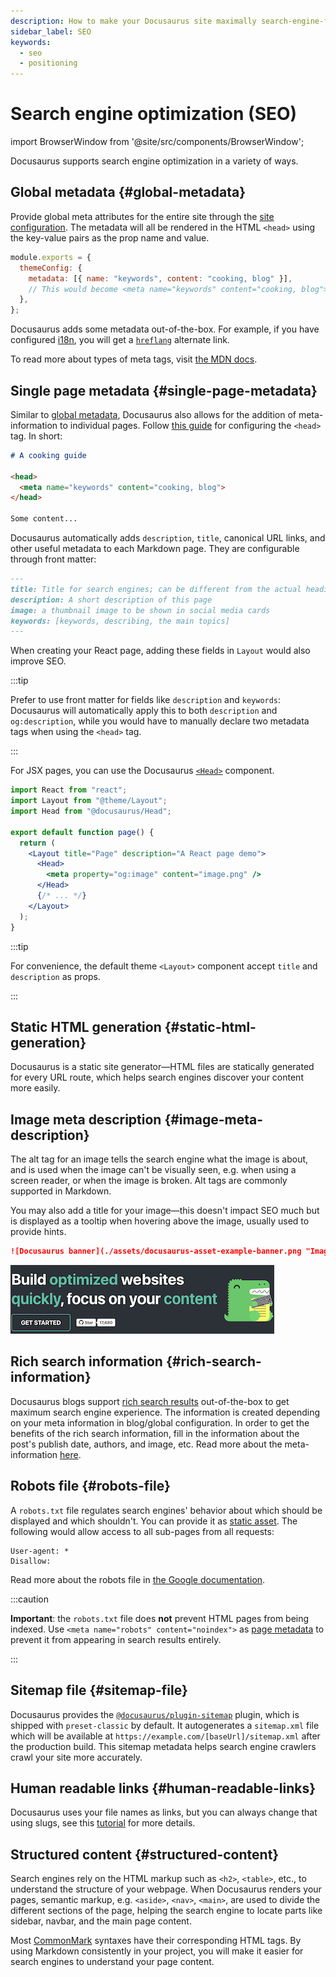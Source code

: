```yaml
---
description: How to make your Docusaurus site maximally search-engine-friendly.
sidebar_label: SEO
keywords:
  - seo
  - positioning
---
```


# Search engine optimization (SEO)

import BrowserWindow from '@site/src/components/BrowserWindow';

Docusaurus supports search engine optimization in a variety of ways.

## Global metadata {#global-metadata}

Provide global meta attributes for the entire site through the [site configuration](./configuration.md#site-metadata). The metadata will all be rendered in the HTML `<head>` using the key-value pairs as the prop name and value.

```js title="docusaurus.config.js"
module.exports = {
  themeConfig: {
    metadata: [{ name: "keywords", content: "cooking, blog" }],
    // This would become <meta name="keywords" content="cooking, blog"> in the generated HTML
  },
};
```

Docusaurus adds some metadata out-of-the-box. For example, if you have configured [i18n](./i18n/i18n-introduction.md), you will get a [`hreflang`](https://developers.google.com/search/docs/advanced/crawling/localized-versions) alternate link.

To read more about types of meta tags, visit [the MDN docs](https://developer.mozilla.org/en-US/docs/Web/HTML/Element/meta).

## Single page metadata {#single-page-metadata}

Similar to [global metadata](#global-metadata), Docusaurus also allows for the addition of meta-information to individual pages. Follow [this guide](./guides/markdown-features/markdown-features-head-metadata.mdx) for configuring the `<head>` tag. In short:

```md title="my-markdown-page.md"
# A cooking guide

<head>
  <meta name="keywords" content="cooking, blog">
</head>

Some content...
```

Docusaurus automatically adds `description`, `title`, canonical URL links, and other useful metadata to each Markdown page. They are configurable through front matter:

```md
---
title: Title for search engines; can be different from the actual heading
description: A short description of this page
image: a thumbnail image to be shown in social media cards
keywords: [keywords, describing, the main topics]
---
```

When creating your React page, adding these fields in `Layout` would also improve SEO.

:::tip

Prefer to use front matter for fields like `description` and `keywords`: Docusaurus will automatically apply this to both `description` and `og:description`, while you would have to manually declare two metadata tags when using the `<head>` tag.

:::

For JSX pages, you can use the Docusaurus [`<Head>`](docusaurus-core.md#head) component.

```jsx title="my-react-page.jsx"
import React from "react";
import Layout from "@theme/Layout";
import Head from "@docusaurus/Head";

export default function page() {
  return (
    <Layout title="Page" description="A React page demo">
      <Head>
        <meta property="og:image" content="image.png" />
      </Head>
      {/* ... */}
    </Layout>
  );
}
```

:::tip

For convenience, the default theme `<Layout>` component accept `title` and `description` as props.

:::

## Static HTML generation {#static-html-generation}

Docusaurus is a static site generator—HTML files are statically generated for every URL route, which helps search engines discover your content more easily.

## Image meta description {#image-meta-description}

The alt tag for an image tells the search engine what the image is about, and is used when the image can't be visually seen, e.g. when using a screen reader, or when the image is broken. Alt tags are commonly supported in Markdown.

You may also add a title for your image—this doesn't impact SEO much but is displayed as a tooltip when hovering above the image, usually used to provide hints.

```md
![Docusaurus banner](./assets/docusaurus-asset-example-banner.png "Image title")
```

<BrowserWindow>

![Docusaurus banner](./assets/docusaurus-asset-example-banner.png "Image title")

</BrowserWindow>

## Rich search information {#rich-search-information}

Docusaurus blogs support [rich search results](https://search.google.com/test/rich-results) out-of-the-box to get maximum search engine experience. The information is created depending on your meta information in blog/global configuration. In order to get the benefits of the rich search information, fill in the information about the post's publish date, authors, and image, etc. Read more about the meta-information [here](./blog.mdx).

## Robots file {#robots-file}

A `robots.txt` file regulates search engines' behavior about which should be displayed and which shouldn't. You can provide it as [static asset](./static-assets.md). The following would allow access to all sub-pages from all requests:

```text title="static/robots.txt"
User-agent: *
Disallow:
```

Read more about the robots file in [the Google documentation](https://developers.google.com/search/docs/advanced/robots/intro).

:::caution

**Important**: the `robots.txt` file does **not** prevent HTML pages from being indexed. Use `<meta name="robots" content="noindex">` as [page metadata](#single-page-metadata) to prevent it from appearing in search results entirely.

:::

## Sitemap file {#sitemap-file}

Docusaurus provides the [`@docusaurus/plugin-sitemap`](./api/plugins/plugin-sitemap.md) plugin, which is shipped with `preset-classic` by default. It autogenerates a `sitemap.xml` file which will be available at `https://example.com/[baseUrl]/sitemap.xml` after the production build. This sitemap metadata helps search engine crawlers crawl your site more accurately.

## Human readable links {#human-readable-links}

Docusaurus uses your file names as links, but you can always change that using slugs, see this [tutorial](./guides/docs/docs-introduction.md#document-id) for more details.

## Structured content {#structured-content}

Search engines rely on the HTML markup such as `<h2>`, `<table>`, etc., to understand the structure of your webpage. When Docusaurus renders your pages, semantic markup, e.g. `<aside>`, `<nav>`, `<main>`, are used to divide the different sections of the page, helping the search engine to locate parts like sidebar, navbar, and the main page content.

Most [CommonMark](https://spec.commonmark.org/0.30/#atx-headings) syntaxes have their corresponding HTML tags. By using Markdown consistently in your project, you will make it easier for search engines to understand your page content.

